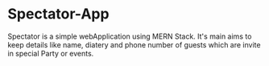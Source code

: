 # Spectator-App
Spectator is a simple webApplication using MERN Stack. It's main aims to keep details like name, diatery and phone number of guests which are invite in special Party or events.
